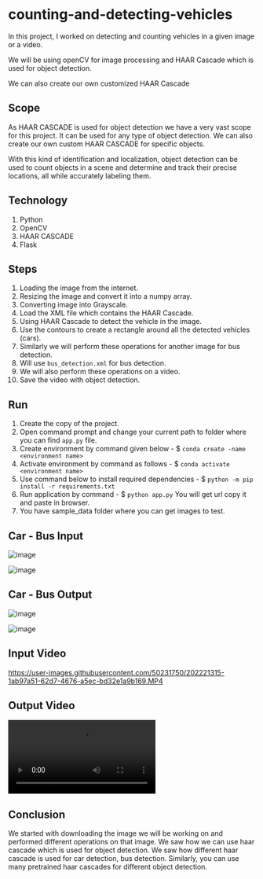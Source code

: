 # counting-and-detecting-vehicles
In this project, I worked on detecting and counting vehicles in a given image or a video.

We will be using openCV for image processing and HAAR Cascade which is used for object detection. 

We can also create our own customized HAAR Cascade

## Scope
As HAAR CASCADE is used for object detection we have a very vast scope for this project. It can be used for any type of object detection. We can also create our own custom HAAR CASCADE for specific objects.  

With this kind of identification and localization, object detection can be used to count objects in a scene and determine and track their precise locations, all while accurately labeling them.

## Technology
1. Python
2. OpenCV
3. HAAR CASCADE
4. Flask

## Steps
1. Loading the image from the internet.
2. Resizing the image and convert it into a numpy array. 
3. Converting image into Grayscale. 
4. Load the XML file which contains the HAAR Cascade. 
5. Using HAAR Cascade to detect the vehicle in the image.
6. Use the contours to create a rectangle around all the detected vehicles (cars).
7. Similarly we will perform these operations for another image for bus detection. 
8. Will use `bus_detection.xml` for bus detection.
9. We will also perform these operations on a video. 
10. Save the video with object detection.

## Run
1. Create the copy of the project.
2. Open command prompt and change your current path to folder where you can find `app.py` file.
3. Create environment by command given below - $ `conda create -name <environment name>`
4. Activate environment by command as follows - $ `conda activate <environment name>`
5. Use command below to install required dependencies - $ `python -m pip install -r requirements.txt`
6. Run application by command - $ `python app.py` You will get url copy it and paste in browser.
7. You have sample_data folder where you can get images to test.

## Car - Bus Input
![image](https://user-images.githubusercontent.com/50231750/202220643-240e1938-696a-44b4-8ff5-96cd877b8310.png)

![image](https://user-images.githubusercontent.com/50231750/202221088-e41207ef-f34d-412b-ab27-7e9ea0a263a1.png)


## Car - Bus Output
![image](https://user-images.githubusercontent.com/50231750/202220708-80363f42-f10f-462d-adf1-1ce937aa0d75.png)

![image](https://user-images.githubusercontent.com/50231750/202220808-b785772a-492b-4e3f-b52e-3bd990d076ff.png)

## Input Video



https://user-images.githubusercontent.com/50231750/202221315-1ab97a51-62d7-4676-a5ec-bd32e1a9b169.MP4


## Output Video

 
![video](result.avi)


## Conclusion
We started with downloading the image we will be working on and performed different operations on that image. We saw how we can use haar cascade which is used for object detection. We saw how different haar cascade is used for car detection, bus detection. Similarly, you can use many pretrained haar cascades for different object detection.
